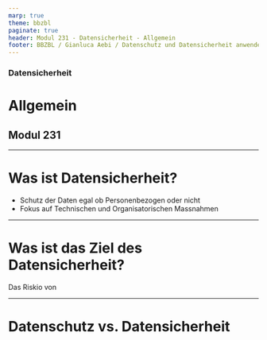 ```yaml
---
marp: true
theme: bbzbl
paginate: true
header: Modul 231 - Datensicherheit - Allgemein
footer: BBZBL / Gianluca Aebi / Datenschutz und Datensicherheit anwenden
---
```


<!-- _class: big center -->
### Datensicherheit
# Allgemein
## Modul 231

---
# Was ist Datensicherheit?

- Schutz der Daten egal ob Personenbezogen oder nicht
- Fokus auf Technischen und Organisatorischen Massnahmen

---
# Was ist das Ziel des Datensicherheit?
Das Riskio von 

---
# Datenschutz vs. Datensicherheit
